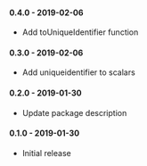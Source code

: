 #### 0.4.0 - 2019-02-06
* Add toUniqueIdentifier function

#### 0.3.0 - 2019-02-06
* Add uniqueidentifier to scalars

#### 0.2.0 - 2019-01-30
* Update package description

#### 0.1.0 - 2019-01-30
* Initial release
